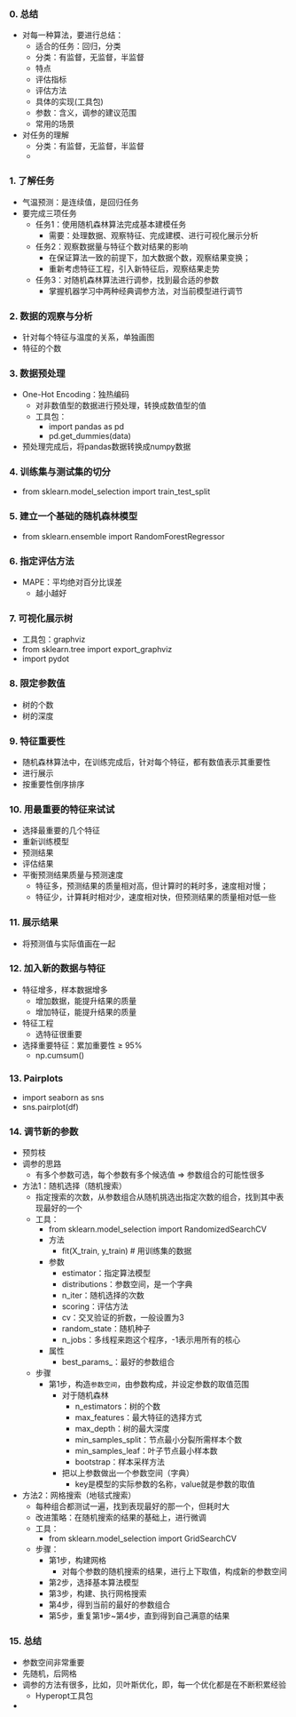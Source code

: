 ### 0. 总结
- 对每一种算法，要进行总结：
  - 适合的任务：回归，分类
  - 分类：有监督，无监督，半监督
  - 特点
  - 评估指标
  - 评估方法
  - 具体的实现(工具包)
  - 参数：含义，调参的建议范围
  - 常用的场景
- 对任务的理解
  - 分类：有监督，无监督，半监督
  - 

### 1. 了解任务
- 气温预测：是连续值，是回归任务
- 要完成三项任务
  - 任务1：使用随机森林算法完成基本建模任务
    - 需要：处理数据、观察特征、完成建模、进行可视化展示分析
  - 任务2：观察数据量与特征个数对结果的影响
    - 在保证算法一致的前提下，加大数据个数，观察结果变换；
    - 重新考虑特征工程，引入新特征后，观察结果走势
  - 任务3：对随机森林算法进行调参，找到最合适的参数
    - 掌握机器学习中两种经典调参方法，对当前模型进行调节

### 2. 数据的观察与分析
- 针对每个特征与温度的关系，单独画图
- 特征的个数

### 3. 数据预处理
- One-Hot Encoding：独热编码
  - 对非数值型的数据进行预处理，转换成数值型的值
  - 工具包：
    - import pandas as pd
    - pd.get_dummies(data)
- 预处理完成后，将pandas数据转换成numpy数据

### 4. 训练集与测试集的切分
- from sklearn.model_selection import train_test_split

### 5. 建立一个基础的随机森林模型
- from sklearn.ensemble import RandomForestRegressor

### 6. 指定评估方法
- MAPE：平均绝对百分比误差
  - 越小越好

### 7. 可视化展示树
- 工具包：graphviz
- from sklearn.tree import export_graphviz
- import pydot

### 8. 限定参数值
- 树的个数
- 树的深度

### 9. 特征重要性
- 随机森林算法中，在训练完成后，针对每个特征，都有数值表示其重要性
- 进行展示
- 按重要性倒序排序

### 10. 用最重要的特征来试试
- 选择最重要的几个特征
- 重新训练模型
- 预测结果
- 评估结果
- 平衡预测结果质量与预测速度
  - 特征多，预测结果的质量相对高，但计算时的耗时多，速度相对慢；
  - 特征少，计算耗时相对少，速度相对快，但预测结果的质量相对低一些

### 11. 展示结果
- 将预测值与实际值画在一起

### 12. 加入新的数据与特征
- 特征增多，样本数据增多 
  - 增加数据，能提升结果的质量
  - 增加特征，能提升结果的质量
- 特征工程
  - 选特征很重要
- 选择重要特征：累加重要性 ≥ 95%
  - np.cumsum()

### 13. Pairplots
- import seaborn as sns
- sns.pairplot(df)

### 14. 调节新的参数
- 预剪枝
- 调参的思路
  - 有多个参数可选，每个参数有多个候选值 => 参数组合的可能性很多
- 方法1：随机选择（随机搜索）
  - 指定搜索的次数，从参数组合从随机挑选出指定次数的组合，找到其中表现最好的一个
  - 工具：
    - from sklearn.model_selection import RandomizedSearchCV
    - 方法
      - fit(X_train, y_train) # 用训练集的数据
    - 参数
      - estimator：指定算法模型
      - distributions：参数空间，是一个字典
      - n_iter：随机选择的次数
      - scoring：评估方法
      - cv：交叉验证的折数，一般设置为3
      - random_state：随机种子
      - n_jobs：多线程来跑这个程序，-1表示用所有的核心
    - 属性
      - best_params_：最好的参数组合
  - 步骤
    - 第1步，构造`参数空间`，由参数构成，并设定参数的取值范围
      - 对于随机森林
        - n_estimators：树的个数
        - max_features：最大特征的选择方式
        - max_depth：树的最大深度
        - min_samples_split：节点最小分裂所需样本个数
        - min_samples_leaf：叶子节点最小样本数
        - bootstrap：样本采样方法
      - 把以上参数做出一个参数空间（字典）
        - key是模型的实际参数的名称，value就是参数的取值
- 方法2：网格搜索（地毯式搜索）
  - 每种组合都测试一遍，找到表现最好的那一个，但耗时大
  - 改进策略：在随机搜索的结果的基础上，进行微调
  - 工具：
    - from sklearn.model_selection import GridSearchCV
  - 步骤：
    - 第1步，构建网格
      - 对每个参数的随机搜索的结果，进行上下取值，构成新的参数空间
    - 第2步，选择基本算法模型
    - 第3步，构建、执行网格搜索
    - 第4步，得到当前的最好的参数组合
    - 第5步，重复第1步~第4步，直到得到自己满意的结果

### 15. 总结
- 参数空间非常重要
- 先随机，后网格
- 调参的方法有很多，比如，贝叶斯优化，即，每一个优化都是在不断积累经验
  - Hyperopt工具包
- 